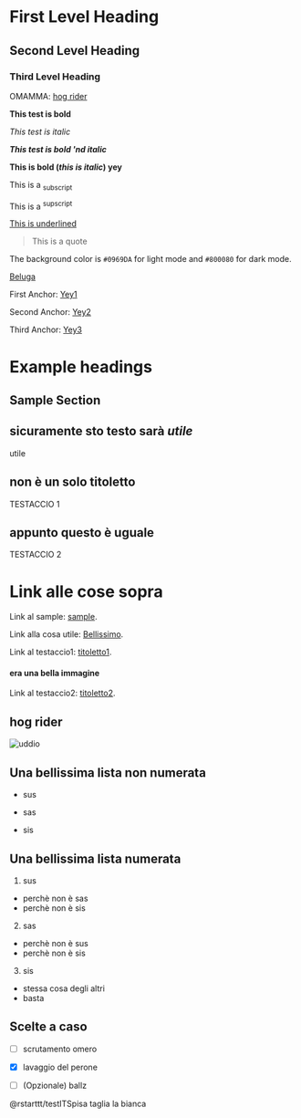 # First Level Heading

## Second Level Heading

### Third Level Heading

OMAMMA: [hog rider](#hog-rider)

**This test is bold**

_This test is italic_

***This test is bold 'nd italic***

**This is bold (_this is italic_) yey**

This is a <sub> subscript </sub>

This is a <sup> supscript </sup>

<ins> This is underlined </ins>

>This is a quote

The background color is `#0969DA` for light mode and `#800080` for dark mode.

[Beluga](https://it.wikipedia.org/wiki/Delphinapterus_leucas)

First Anchor: [Yey1](#first-level-heading)

Second Anchor: [Yey2](#second-level-heading)

Third Anchor: [Yey3](#third-level-heading)

# Example headings

## Sample Section

## sicuramente sto testo sarà _utile_

utile

## non è un solo titoletto

TESTACCIO 1

## appunto questo è uguale

TESTACCIO 2
# Link alle cose sopra

Link al sample: [sample](#sample-section).

Link alla cosa utile: [Bellissimo](#sicuramente-sto-testo-sarà-utile).

Link al testaccio1: [titoletto1](#non-è-un-solo-titoletto).


#### era una bella immagine

Link al testaccio2: [titoletto2](#appunto-questo-è-uguale).

## hog rider

![uddio](https://preview.redd.it/ogzadbcu0okc1.jpeg?auto=webp&s=463a211ab992c5222d4a372bbbe06372c3f58f76)

## Una bellissima lista non numerata

+ sus

+ sas

+ sis

## Una bellissima lista numerata

1. sus
 - perchè non è sas
 - perchè non è sis
   
2. sas
 - perchè non è sus
 - perchè non è sis
   
3. sis
 - stessa cosa degli altri
 - basta

## Scelte a caso

- [ ]  scrutamento omero

- [x] lavaggio del perone

- [ ] \(Opzionale) ballz



@rstarttt/testITSpisa taglia la bianca
